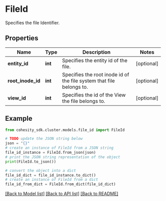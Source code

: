 # FileId

Specifies the file Identifier.

## Properties

Name | Type | Description | Notes
------------ | ------------- | ------------- | -------------
**entity_id** | **int** | Specifies the entity id of the file. | [optional] 
**root_inode_id** | **int** | Specifies the root inode id of the file system that file belongs to. | [optional] 
**view_id** | **int** | Specifies the id of the View the file belongs to. | [optional] 

## Example

```python
from cohesity_sdk.cluster.models.file_id import FileId

# TODO update the JSON string below
json = "{}"
# create an instance of FileId from a JSON string
file_id_instance = FileId.from_json(json)
# print the JSON string representation of the object
print(FileId.to_json())

# convert the object into a dict
file_id_dict = file_id_instance.to_dict()
# create an instance of FileId from a dict
file_id_from_dict = FileId.from_dict(file_id_dict)
```
[[Back to Model list]](../README.md#documentation-for-models) [[Back to API list]](../README.md#documentation-for-api-endpoints) [[Back to README]](../README.md)


